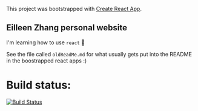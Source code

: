 This project was bootstrapped with [Create React App](https://github.com/facebook/create-react-app).

## Eilleen Zhang personal website

I'm learning how to use `react` 🎉 

See the file called `oldReadMe.md` for what usually gets put into the README in the boostrapped react apps :) 

# Build status: 
[![Build Status](https://travis-ci.com/fanteastick/first-react-site.svg?branch=master)](https://travis-ci.com/fanteastick/first-react-site)
